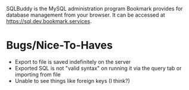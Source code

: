 <!-- TITLE: SQLBuddy -->

SQLBuddy is the MySQL administration program Bookmark provides for database management from your browser. It can be accessed at https://sql.dev.bookmark.services.

# Bugs/Nice-To-Haves
- Export to file is saved indefinitely on the server
- Exported SQL is not "valid syntax" on running it via the query tab or importing from file
- Unable to see things like foreign keys (I think?)